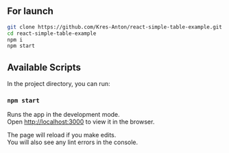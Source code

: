 ## For launch
```sh
git clone https://github.com/Kres-Anton/react-simple-table-example.git
cd react-simple-table-example
npm i
npm start
```

## Available Scripts

In the project directory, you can run:

### `npm start`

Runs the app in the development mode.<br>
Open [http://localhost:3000](http://localhost:3000) to view it in the browser.

The page will reload if you make edits.<br>
You will also see any lint errors in the console.
